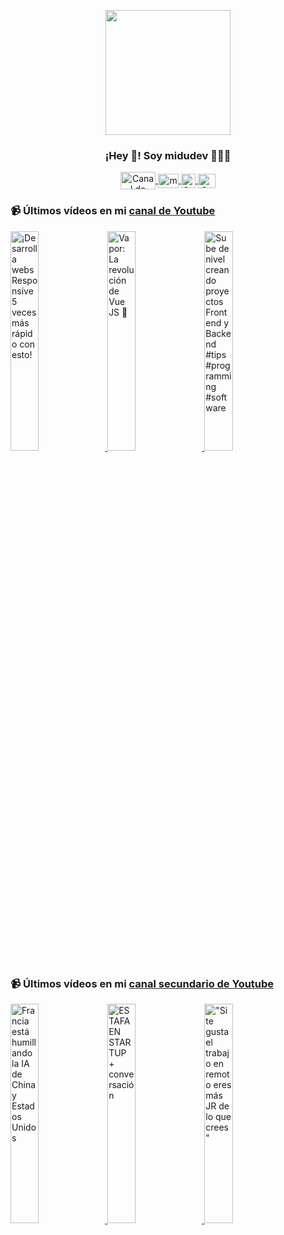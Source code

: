 <p align="center" width="300">
   <img align="center" width="200" src="https://user-images.githubusercontent.com/1561955/106762302-fda9de00-6635-11eb-99be-3ef744e60c0e.png" />
   <h3 align="center">¡Hey 👋! Soy midudev 👨🏻‍💻</h3>
</p>

<p align="center">
   <a href="https://twitch.tv/midudev" target="blank">
    <img align="center" src="https://upload.wikimedia.org/wikipedia/commons/c/ce/Twitch_logo_2019.svg" alt="Canal de Twitch de midudev" height="28px" width="56px" />
  </a>
  <span style="width: 8px;"> </span>
   <a href="https://youtube.com/midudev" target="blank">
    <img align="center" src="https://upload.wikimedia.org/wikipedia/commons/0/09/YouTube_full-color_icon_%282017%29.svg" alt="midudev" height="23px" width="33px" />
  </a>
  <span style="width: 8px;"> </span>
  <a href="https://instagram.com/midu.dev" target="blank">
    <img align="center" src="https://upload.wikimedia.org/wikipedia/commons/e/e7/Instagram_logo_2016.svg" alt="Canal de Instagram de midu.dev" height="23px" width="23px" />
  </a>
  <span style="width: 8px;"> </span>
  <a href="https://twitter.com/midudev" target="blank">
    <img align="center" src="https://upload.wikimedia.org/wikipedia/commons/thumb/6/6f/Logo_of_Twitter.svg/2491px-Logo_of_Twitter.svg.png" alt="Canal de Twitter de midudev" height="23px" width="28px" />
  </a>
</p>

### 📹 Últimos vídeos en mi [canal de Youtube](https://youtube.com/midudev?sub_confirmation=1)

<a href='https://youtu.be/sGsNPJGSE_Q' target='_blank'>
  <img width='30%' src='https://img.youtube.com/vi/sGsNPJGSE_Q/mqdefault.jpg' alt='¡Desarrolla webs Responsive 5 veces más rápido con esto!' />
</a>
<a href='https://youtu.be/OHgSb6Z5tks' target='_blank'>
  <img width='30%' src='https://img.youtube.com/vi/OHgSb6Z5tks/mqdefault.jpg' alt='Vapor: La revolución de Vue JS 🤯' />
</a>
<a href='https://youtu.be/QIVMWwkOHow' target='_blank'>
  <img width='30%' src='https://img.youtube.com/vi/QIVMWwkOHow/mqdefault.jpg' alt='Sube de nivel creando proyectos Frontend y Backend #tips #programming #software' />
</a>

### 📹 Últimos vídeos en mi [canal secundario de Youtube](https://youtube.com/midulive?sub_confirmation=1)

<a href='https://youtu.be/_MZO3Deb9oY' target='_blank'>
  <img width='30%' src='https://img.youtube.com/vi/_MZO3Deb9oY/mqdefault.jpg' alt='Francia está humillando la IA de China y Estados Unidos' />
</a>
<a href='https://youtu.be/uKlNMW2QCng' target='_blank'>
  <img width='30%' src='https://img.youtube.com/vi/uKlNMW2QCng/mqdefault.jpg' alt='ESTAFA EN STARTUP + conversación' />
</a>
<a href='https://youtu.be/KSIj-AyrDOk' target='_blank'>
  <img width='30%' src='https://img.youtube.com/vi/KSIj-AyrDOk/mqdefault.jpg' alt='"Si te gusta el trabajo en remoto eres más JR de lo que crees"' />
</a>